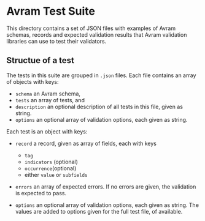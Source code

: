 # Avram Test Suite

This directory contains a set of JSON files with examples of Avram schemas, records and expected validation results that Avram validation libraries can use to test their validators.

## Structue of a test

The tests in this suite are grouped in `.json` files. Each file contains an array of objects with keys:

* `schema` an Avram schema,
* `tests` an array of tests, and
* `description` an optional description of all tests in this file, given as string.
* `options` an optional array of validation options, each given as string. 

Each test is an object with keys:

* `record` a record, given as array of fields, each with keys

  * `tag`
  * `indicators` (optional)
  * `occurrence`(optional)
  * either `value` or `subfields`

* `errors` an array of expected errors. If no errors are given, the validation is expected to pass.

* `options` an optional array of validation options, each given as string. The values are added to options given for the full test file, of available.
